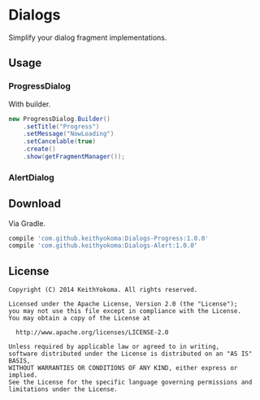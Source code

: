 # Dialogs

Simplify your dialog fragment implementations.

## Usage

### ProgressDialog

With builder.

```java
new ProgressDialog.Builder()
    .setTitle("Progress")
    .setMessage("NowLoading")
    .setCancelable(true)
    .create()
    .show(getFragmentManager());
```

### AlertDialog

## Download

Via Gradle.

```groovy
compile 'com.github.keithyokoma:Dialogs-Progress:1.0.0'
compile 'com.github.keithyokoma:Dialogs-Alert:1.0.0'
```

## License

```
Copyright (C) 2014 KeithYokoma. All rights reserved.

Licensed under the Apache License, Version 2.0 (the "License");
you may not use this file except in compliance with the License.
You may obtain a copy of the License at

  http://www.apache.org/licenses/LICENSE-2.0

Unless required by applicable law or agreed to in writing,
software distributed under the License is distributed on an "AS IS" BASIS,
WITHOUT WARRANTIES OR CONDITIONS OF ANY KIND, either express or implied.
See the License for the specific language governing permissions and
limitations under the License.
```
